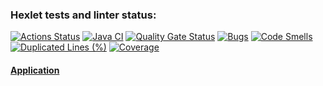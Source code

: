 ### Hexlet tests and linter status:
[![Actions Status](https://github.com/qusilon/java-project-99/actions/workflows/hexlet-check.yml/badge.svg)](https://github.com/qusilon/java-project-99/actions)
[![Java CI](https://github.com/qusilon/java-project-99/actions/workflows/main.yml/badge.svg)](https://github.com/qusilon/java-project-99/actions/workflows/main.yml)
[![Quality Gate Status](https://sonarcloud.io/api/project_badges/measure?project=qusilon_java-project-99&metric=alert_status)](https://sonarcloud.io/summary/new_code?id=qusilon_java-project-99)
[![Bugs](https://sonarcloud.io/api/project_badges/measure?project=qusilon_java-project-99&metric=bugs)](https://sonarcloud.io/summary/new_code?id=qusilon_java-project-99)
[![Code Smells](https://sonarcloud.io/api/project_badges/measure?project=qusilon_java-project-99&metric=code_smells)](https://sonarcloud.io/summary/new_code?id=qusilon_java-project-99)
[![Duplicated Lines (%)](https://sonarcloud.io/api/project_badges/measure?project=qusilon_java-project-99&metric=duplicated_lines_density)](https://sonarcloud.io/summary/new_code?id=qusilon_java-project-99)
[![Coverage](https://sonarcloud.io/api/project_badges/measure?project=qusilon_java-project-99&metric=coverage)](https://sonarcloud.io/summary/new_code?id=qusilon_java-project-99)

#### [Application](https://java-project-99-kkih.onrender.com)